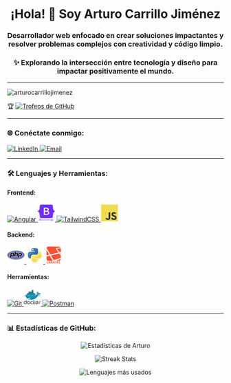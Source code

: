 <h1 align="center">¡Hola! 👋 Soy Arturo Carrillo Jiménez</h1>
<h3 align="center">Desarrollador web enfocado en crear soluciones impactantes y resolver problemas complejos con creatividad y código limpio.</h3>
<h3 align="center">✨ Explorando la intersección entre tecnología y diseño para impactar positivamente el mundo.</h3>

---

<p align="left"> 
  <img src="https://komarev.com/ghpvc/?username=arturocarrillojimenez&label=Visitas%20al%20perfil&color=0e75b6&style=flat" alt="arturocarrillojimenez" /> 
</p>
<p align="left"> 
  🏆 <a href="https://github.com/ryo-ma/github-profile-trophy"><img src="https://github-profile-trophy.vercel.app/?username=arturocarrillojimenez&theme=onedark" alt="Trofeos de GitHub" /></a> 
</p>

---

<h3 align="left">🌐 Conéctate conmigo:</h3>
<p align="left">
  <a href="https://www.linkedin.com/in/arturo-carrillo-jiménez-067448252/" target="blank">
    <img align="center" src="https://raw.githubusercontent.com/rahuldkjain/github-profile-readme-generator/master/src/images/icons/Social/linked-in-alt.svg" alt="LinkedIn" height="30" width="40" />
  </a>
  <a href="mailto:tuemail@ejemplo.com" target="blank">
    <img align="center" src="https://cdn.jsdelivr.net/npm/simple-icons@3.13.0/icons/gmail.svg" alt="Email" height="30" width="40" />
  </a>
</p>

---

<h3 align="left">🛠️ Lenguajes y Herramientas:</h3>

<h4>Frontend:</h4>
<p align="left">
  <a href="https://angular.io" target="_blank" rel="noreferrer"> 
    <img src="https://angular.io/assets/images/logos/angular/angular.svg" alt="Angular" width="40" height="40"/>
  </a>
  <a href="https://getbootstrap.com" target="_blank" rel="noreferrer"> 
    <img src="https://raw.githubusercontent.com/devicons/devicon/master/icons/bootstrap/bootstrap-plain-wordmark.svg" alt="Bootstrap" width="40" height="40"/>
  </a>
  <a href="https://tailwindcss.com/" target="_blank" rel="noreferrer">
    <img src="https://www.vectorlogo.zone/logos/tailwindcss/tailwindcss-icon.svg" alt="TailwindCSS" width="40" height="40"/>
  </a>
  <a href="https://developer.mozilla.org/en-US/docs/Web/JavaScript" target="_blank" rel="noreferrer"> 
    <img src="https://raw.githubusercontent.com/devicons/devicon/master/icons/javascript/javascript-original.svg" alt="JavaScript" width="40" height="40"/>
  </a>
</p>

<h4>Backend:</h4>
<p align="left">
  <a href="https://www.php.net" target="_blank" rel="noreferrer"> 
    <img src="https://raw.githubusercontent.com/devicons/devicon/master/icons/php/php-original.svg" alt="PHP" width="40" height="40"/>
  </a>
  <a href="https://fastapi.tiangolo.com/" target="_blank" rel="noreferrer"> 
    <img src="https://raw.githubusercontent.com/devicons/devicon/master/icons/python/python-original.svg" alt="FastAPI" width="40" height="40"/>
  </a>
  <a href="https://laravel.com/" target="_blank" rel="noreferrer"> 
    <img src="https://raw.githubusercontent.com/devicons/devicon/master/icons/laravel/laravel-plain-wordmark.svg" alt="Laravel" width="40" height="40"/>
  </a>
</p>

<h4>Herramientas:</h4>
<p align="left">
  <a href="https://git-scm.com/" target="_blank" rel="noreferrer">
    <img src="https://www.vectorlogo.zone/logos/git-scm/git-scm-icon.svg" alt="Git" width="40" height="40"/>
  </a>
  <a href="https://www.docker.com/" target="_blank" rel="noreferrer">
    <img src="https://raw.githubusercontent.com/devicons/devicon/master/icons/docker/docker-original-wordmark.svg" alt="Docker" width="40" height="40"/>
  </a>
  <a href="https://postman.com" target="_blank" rel="noreferrer">
    <img src="https://www.vectorlogo.zone/logos/getpostman/getpostman-icon.svg" alt="Postman" width="40" height="40"/>
  </a>
</p>

---

<h3 align="left">📊 Estadísticas de GitHub:</h3>
<p align="center">
  <img src="https://github-readme-stats.vercel.app/api?username=arturocarrillojimenez&show_icons=true&locale=es&theme=radical" alt="Estadísticas de Arturo" />
</p>
<p align="center">
  <img src="https://github-readme-streak-stats.herokuapp.com/?user=arturocarrillojimenez&theme=radical" alt="Streak Stats" />
</p>
<p align="center">
  <img src="https://github-readme-stats.vercel.app/api/top-langs?username=arturocarrillojimenez&show_icons=true&locale=es&layout=compact&theme=radical" alt="Lenguajes más usados" />
</p>

